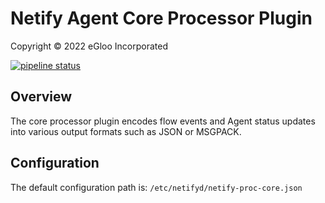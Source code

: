# Netify Agent Core Processor Plugin
Copyright &copy; 2022 eGloo Incorporated

[![pipeline status](https://gitlab.com/netify.ai/public/netify-plugins/netify-proc-core/badges/master/pipeline.svg)](https://gitlab.com/netify.ai/public/netify-plugins/netify-proc-core/-/commits/master)

## Overview

The core processor plugin encodes flow events and Agent status updates into various output formats such as JSON or MSGPACK.

## Configuration

The default configuration path is: `/etc/netifyd/netify-proc-core.json`

